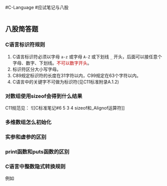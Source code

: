 #C-Language #应试笔记与八股
```toc

```

## 八股简答题

### C语言标识符规则

1. C语言标识符必须以字母 `a-z` 或字母 `A-Z` 或下划线 `_` 开头，后面可以接任意个字母、数字、下划线。<font color="#c00000">不可以数字开头</font>。
2. 标识符区分大小写字母。
3. C89规定标识符的长度在31字符以内，C99规定在63个字符以内。
4. C语言中的关键字不可做为标识符(见C11标准附录A.1.2)

### 对数组使用sizeof会得到什么结果



C11规范见：
![[C标准笔记#6 5 3 4 sizeof和_Alignof运算符]]


### 多维数组怎么初始化


### 实参和虚参的区别


### print函数和puts函数的区别


### C语言中整数隐式转换规则

例如





